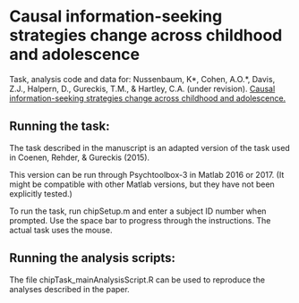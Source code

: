 # Causal information-seeking strategies change across childhood and adolescence

Task, analysis code and data for: Nussenbaum, K*, Cohen, A.O.*, Davis, Z.J., Halpern, D., Gureckis, T.M., & Hartley, C.A. (under revision). [Causal information-seeking strategies change across childhood and adolescence.](https://psyarxiv.com/qukac/)

## Running the task:

The task described in the manuscript is an adapted version of the task used in Coenen, Rehder, & Gureckis (2015).

This version can be run through Psychtoolbox-3 in Matlab 2016 or 2017. (It might be compatible with other Matlab versions, but they have not been explicitly tested.)

To run the task, run chipSetup.m and enter a subject ID number when prompted. Use the space bar to progress through the instructions. The actual task uses the mouse.

## Running the analysis scripts:
The file chipTask_mainAnalysisScript.R can be used to reproduce the analyses described in the paper. 
